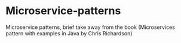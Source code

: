 # Microservice-patterns
Microservice patterns, brief take away from the book (Microservices pattern with examples in Java by Chris Richardson)
